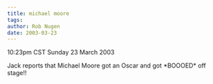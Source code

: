 ```yaml
---
title: michael moore
tags: 
author: Rob Nugen
date: 2003-03-23
---
```


<p class=date>10:23pm CST Sunday 23 March 2003</p>

<p>Jack reports that Michael Moore got an Oscar and got *BOOOED* off
stage!!</p>
